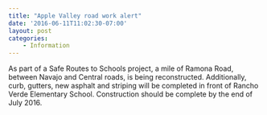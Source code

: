 ```yaml
---
title: "Apple Valley road work alert"
date: '2016-06-11T11:02:30-07:00'
layout: post
categories:
    - Information
---
```


As part of a Safe Routes to Schools project, a mile of Ramona Road, between Navajo and Central roads, is being reconstructed. Additionally, curb, gutters, new asphalt and striping will be completed in front of Rancho Verde Elementary School. Construction should be complete by the end of July 2016.